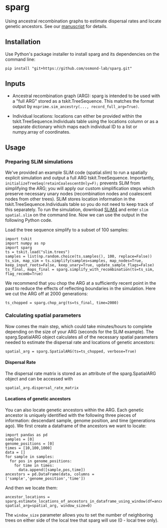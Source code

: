 # sparg

Using ancestral recombination graphs to estimate dispersal rates and locate genetic ancestors. See our [manuscript](https://www.biorxiv.org/content/10.1101/2024.04.10.588900v1) for details.

## Installation

Use Python's package installer to install sparg and its dependencies on the command line:

```
pip install "git+https://github.com/osmond-lab/sparg.git"
```

## Inputs

- Ancestral recombination graph (ARG): sparg is intended to be used with a "full ARG" stored as a tskit.TreeSequence. This matches the format output by `msprime.sim_ancestry(..., record_full_arg=True)`.

- Individual locations: locations can either be provided within the tskit.TreeSequence.Individuals table using the locations column or as a separate dictionary which maps each individual ID to a list or numpy.array of coordinates.

## Usage

### Preparing SLiM simulations

We've provided an example SLiM code (spatial.slim) to run a spatially explicit simulation and output a full ARG tskit.TreeSequence. Importantly, `initializeTreeSeq(retainCoalescentOnly=F);` prevents SLiM from simplifying the ARG; you will apply our custom simplification steps which preserve necessary unary nodes (recombination nodes and coalescent nodes from other trees). SLiM stores location information in the tskit.TreeSequence.Individuals table so you do not need to keep track of this separately. To run the simulation, download [SLiM4](https://messerlab.org/slim/) and enter `slim spatial.slim` on the command line. Now we can use the output in the following Python code.

Load the tree sequence simplify to a subset of 100 samples:

```
import tskit
import numpy as np
import sparg
ts = tskit.load("slim.trees")
samples = list(np.random.choice(ts.samples(), 100, replace=False))
ts_sim, map_sim = ts.simplify(samples=samples, map_nodes=True, keep_input_roots=False, keep_unary=True, update_sample_flags=False)
ts_final, maps_final = sparg.simplify_with_recombination(ts=ts_sim, flag_recomb=True)
```

We recommend that you chop the ARG at a sufficiently recent point in the past to reduce the effects of reflecting boundaries in the simulation. Here we cut the ARG off at 2000 generations:

```
ts_chopped = sparg.chop_arg(ts=ts_final, time=2000)
```

### Calculating spatial parameters

Now comes the main step, which could take minutes/hours to complete depending on the size of your ARG (seconds for the SLiM example). The sparg.SpatialARG object calculates all of the necessary spatial parameters needed to estimate the dispersal rate and locations of genetic ancestors:

```
spatial_arg = sparg.SpatialARG(ts=ts_chopped, verbose=True)
```

#### Dispersal Rate

The dispersal rate matrix is stored as an attribute of the sparg.SpatialARG object and can be accessed with 

```
spatial_arg.dispersal_rate_matrix
```

#### Locations of genetic ancestors

You can also locate genetic ancestors within the ARG. Each genetic ancestor is uniquely identified with the following three pieces of information: descendant sample, genome position, and time (generations ago). We first create a dataframe of the ancestors we want to locate:

```
import pandas as pd
samples = [0]
genome_positions = [0]
times = [10,100,1000]
data = []
for sample in samples:
  for pos in genome_positions:
    for time in times:
      data.append([sample,pos,time])
ancestors = pd.DataFrame(data, columns = ['sample','genome_position','time']) 
```

And then we locate them:

```
ancestor_locations = sparg.estimate_locations_of_ancestors_in_dataframe_using_window(df=ancestors, spatial_arg=spatial_arg, window_size=0)
```

The `window_size` parameter allows you to set the number of neighboring trees on either side of the local tree that sparg will use (0 - local tree only).
